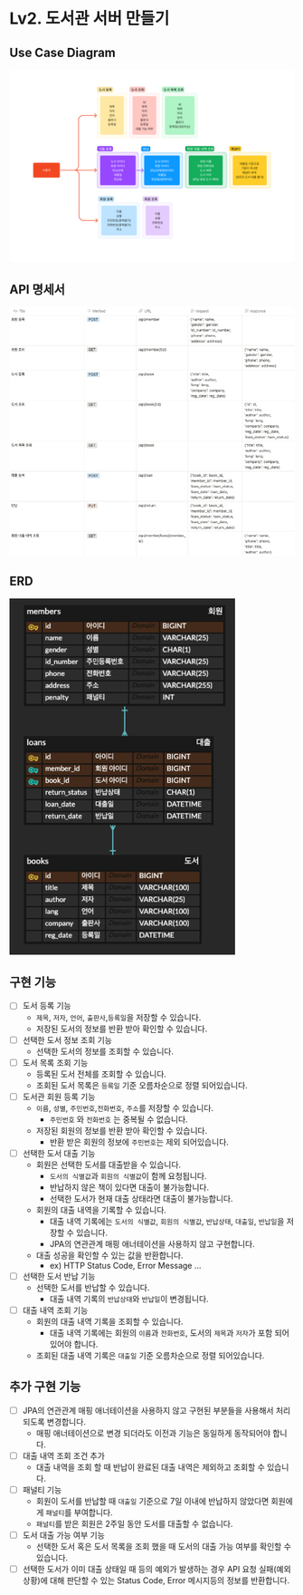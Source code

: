 # Lv2. 도서관 서버 만들기
## Use Case Diagram
![UCD image](./src/main/resources/images/lv2UCD.png)
## API 명세서
![API image](./src/main/resources/images/lv2API.png)
## ERD
![ERD image](./src/main/resources/images/lv2ERD.png)
## 구현 기능
- [ ]  도서 등록 기능
    - `제목`, `저자`, `언어`, `출판사`,`등록일`을 저장할 수 있습니다.
    - 저장된 도서의 정보를 반환 받아 확인할 수 있습니다.
- [ ]  선택한 도서 정보 조회 기능
    - 선택한 도서의 정보를 조회할 수 있습니다.
- [ ]  도서 목록 조회 기능
    - 등록된 도서 전체를 조회할 수 있습니다.
    - 조회된 도서 목록은 `등록일` 기준 오름차순으로 정렬 되어있습니다.
- [ ]  도서관 회원 등록 기능
    - `이름`, `성별`, `주민번호`,`전화번호`, `주소`를 저장할 수 있습니다.
        - `주민번호` 와 `전화번호` 는 중복될 수 없습니다.
    - 저장된 회원의 정보를 반환 받아 확인할 수 있습니다.
        - 반환 받은 회원의 정보에 `주민번호`는 제외 되어있습니다.
- [ ]  선택한 도서 대출 기능
    - 회원은 선택한 도서를 대출받을 수 있습니다.
        - `도서의 식별값`과 `회원의 식별값`이 함께 요청됩니다.
        - 반납하지 않은 책이 있다면 대출이 불가능합니다.
        - 선택한 도서가 현재 대출 상태라면 대출이 불가능합니다.
    - 회원의 대출 내역을 기록할 수 있습니다.
        - 대출 내역 기록에는 `도서의 식별값`, `회원의 식별값`, `반납상태`, `대출일`, `반납일`을 저장할 수 있습니다.
        - JPA의 연관관계 매핑 애너테이션을 사용하지 않고 구현합니다.
    - 대출 성공을 확인할 수 있는 값을 반환합니다.
        - ex) HTTP Status Code, Error Message …
- [ ]  선택한 도서 반납 기능
    - 선택한 도서를 반납할 수 있습니다.
        - 대출 내역 기록의 `반납상태`와 `반납일`이 변경됩니다.
- [ ]  대출 내역 조회 기능
    - 회원의 대출 내역 기록을 조회할 수 있습니다.
        - 대출 내역 기록에는 회원의 `이름`과 `전화번호`, 도서의 `제목`과 `저자`가 포함 되어있어야 합니다.
    - 조회된 대출 내역 기록은 `대출일` 기준 오름차순으로 정렬 되어있습니다.
## 추가 구현 기능
- [ ]  JPA의 연관관계 매핑 애너테이션을 사용하지 않고 구현된 부분들을 사용해서 처리되도록 변경합니다.
    - 매핑 애너테이션으로 변경 되더라도 이전과 기능은 동일하게 동작되어야 합니다.
- [ ]  대출 내역 조회 조건 추가
    - 대출 내역을 조회 할 때 반납이 완료된 대출 내역은 제외하고 조회할 수 있습니다.
- [ ]  패널티 기능
    - 회원이 도서를 반납할 때 `대출일` 기준으로 7일 이내에 반납하지 않았다면 회원에게 `패널티`를 부여합니다.
    - `패널티`를 받은 회원은 2주일 동안 도서를 대출할 수 없습니다.
- [ ]  도서 대출 가능 여부 기능
    - 선택한 도서 혹은 도서 목록을 조회 했을 때 도서의 대출 가능 여부를 확인할 수 있습니다.
- [ ]  선택한 도서가 이미 대출 상태일 때 등의 예외가 발생하는 경우 API 요청 실패(예외상황)에 대해 판단할 수 있는 Status Code, Error 메시지등의 정보를 반환합니다.